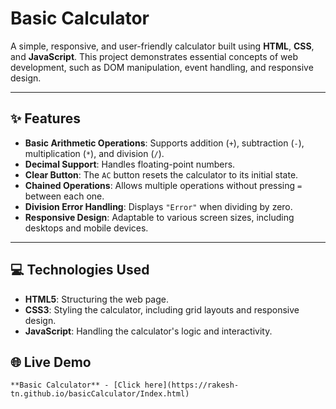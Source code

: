 # Basic Calculator

A simple, responsive, and user-friendly calculator built using **HTML**, **CSS**, and **JavaScript**. This project demonstrates essential concepts of web development, such as DOM manipulation, event handling, and responsive design.

---

## ✨ Features
- **Basic Arithmetic Operations**: Supports addition (`+`), subtraction (`-`), multiplication (`*`), and division (`/`).
- **Decimal Support**: Handles floating-point numbers.
- **Clear Button**: The `AC` button resets the calculator to its initial state.
- **Chained Operations**: Allows multiple operations without pressing `=` between each one.
- **Division Error Handling**: Displays `"Error"` when dividing by zero.
- **Responsive Design**: Adaptable to various screen sizes, including desktops and mobile devices.

---

## 💻 Technologies Used
- **HTML5**: Structuring the web page.
- **CSS3**: Styling the calculator, including grid layouts and responsive design.
- **JavaScript**: Handling the calculator's logic and interactivity.

## 🌐 Live Demo
    **Basic Calculator** - [Click here](https://rakesh-tn.github.io/basicCalculator/Index.html)